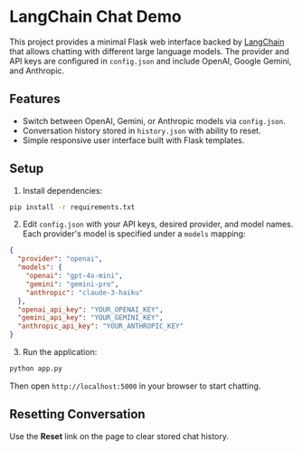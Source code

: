 # LangChain Chat Demo

This project provides a minimal Flask web interface backed by [LangChain](https://python.langchain.com/) that allows chatting with different large language models. The provider and API keys are configured in `config.json` and include OpenAI, Google Gemini, and Anthropic.

## Features

- Switch between OpenAI, Gemini, or Anthropic models via `config.json`.
- Conversation history stored in `history.json` with ability to reset.
- Simple responsive user interface built with Flask templates.

## Setup

1. Install dependencies:

```bash
pip install -r requirements.txt
```

2. Edit `config.json` with your API keys, desired provider, and model names. Each provider's model is specified under a `models` mapping:

```json
{
  "provider": "openai",
  "models": {
    "openai": "gpt-4o-mini",
    "gemini": "gemini-pro",
    "anthropic": "claude-3-haiku"
  },
  "openai_api_key": "YOUR_OPENAI_KEY",
  "gemini_api_key": "YOUR_GEMINI_KEY",
  "anthropic_api_key": "YOUR_ANTHROPIC_KEY"
}
```

3. Run the application:

```bash
python app.py
```

Then open `http://localhost:5000` in your browser to start chatting.

## Resetting Conversation

Use the **Reset** link on the page to clear stored chat history.
